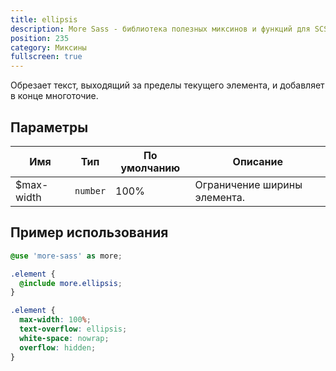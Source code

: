 ```yaml
---
title: ellipsis
description: More Sass - библиотека полезных миксинов и функций для SCSS.
position: 235
category: Миксины
fullscreen: true
---
```


Обрезает текст, выходящий за пределы текущего элемента, и добавляет в конце многоточие.

## Параметры

| Имя        | Тип      | По умолчанию | Описание                     |
|------------|----------|--------------|------------------------------|
| $max-width | `number` | 100%         | Ограничение ширины элемента. |

## Пример использования

<code-group>

  <code-block label="SCSS" active>

  ```scss
  @use 'more-sass' as more;

  .element {
    @include more.ellipsis;
  }
  ```

  </code-block>

  <code-block label="Результат">

  ```css
  .element {
    max-width: 100%;
    text-overflow: ellipsis;
    white-space: nowrap;
    overflow: hidden;
  }
  ```

  </code-block>

</code-group>
